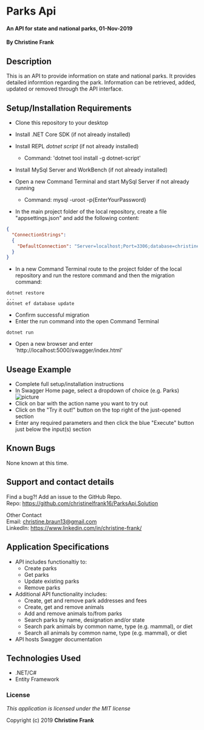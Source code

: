 # Parks Api

#### An API for state and national parks, 01-Nov-2019

#### By **Christine Frank**

## Description

This is an API to provide information on state and national parks. It provides detailed informtion regarding the park. Information can be retrieved, added, updated or removed through the API interface.

## Setup/Installation Requirements

* Clone this repository to your desktop
* Install .NET Core SDK (if not already installed)
* Install REPL *dotnet script* (if not already installed)
    * Command: 'dotnet tool install -g dotnet-script'
* Install MySql Server and WorkBench (if not already installed)
* Open a new Command Terminal and start MySql Server if not already running
    * Command: mysql -uroot -p{EnterYourPassword}

* In the main project folder of the local repository, create a file "appsettings.json" and add the following content:

```JSON
{
  "ConnectionStrings":
  {
    "DefaultConnection": "Server=localhost;Port=3306;database=christine_frank;uid=root;pwd=epicodus;"
  }
}
```
* In a new Command Terminal route to the project folder of the local repository and run the restore command and then the migration command:
```
dotnet restore
...
dotnet ef database update
```
* Confirm successful migration
* Enter the run command into the open Command Terminal
```
dotnet run
```
* Open a new browser and enter 'http://localhost:5000/swagger/index.html'

## Useage Example
* Complete full setup/installation instructions
* In Swagger Home page, select a dropdown of choice (e.g. Parks)
![picture]("img/swaggerHome.png")
* Click on bar with the action name you want to try out
* Click on the "Try it out!" button on the top right of the just-opened section
* Enter any required parameters and then click the blue "Execute" button just below the input(s) section

## Known Bugs

None known at this time.

## Support and contact details

Find a bug?! Add an issue to the GitHub Repo.<br>
Repo: https://github.com/christinelfrank16/ParksApi.Solution

Other Contact<br>
Email: christine.braun13@gmail.com<br>
LinkedIn: https://www.linkedin.com/in/christine-frank/

## Application Specifications

* API includes functionaltiy to:
    * Create parks
    * Get parks
    * Update existing parks
    * Remove parks
* Additional API functionality includes:
    * Create, get and remove park addresses and fees
    * Create, get and remove animals
    * Add and remove animals to/from parks
    * Search parks by name, designation and/or state
    * Search park animals by common name, type (e.g. mammal), or diet
    * Search all animals by common name, type (e.g. mammal), or diet
* API hosts Swagger documentation

## Technologies Used

* .NET/C#
* Entity Framework

### License

*This application is licensed under the MIT license*

Copyright (c) 2019 **Christine Frank**